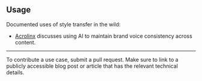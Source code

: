 ## Usage

Documented uses of style transfer in the wild:
* [Acrolinx](https://www.acrolinx.com/blog/does-your-ai-speak-your-brand-voice/) discusses using AI to maintain brand voice consistency across content.

-------
To contribute a use case, submit a pull request. Make sure to link to a publicly accessible blog post or article that has the relevant technical details.
